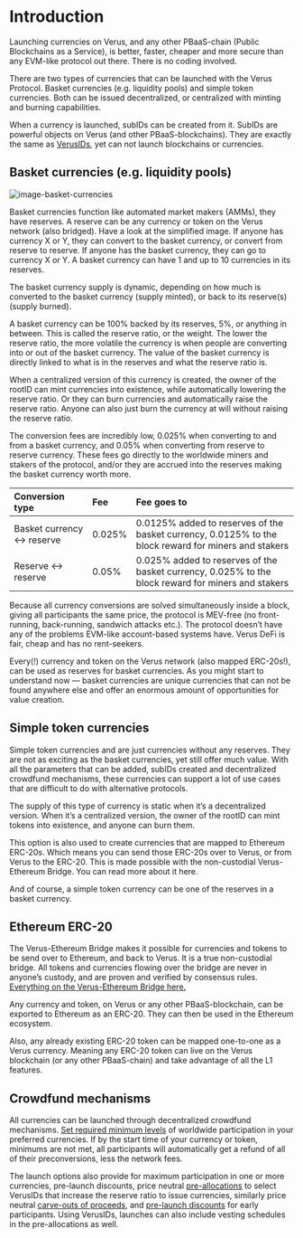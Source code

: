 # Introduction
Launching currencies on Verus, and any other PBaaS-chain (Public Blockchains as a Service), is better, faster, cheaper and more secure than any EVM-like protocol out there. There is no coding involved.

There are two types of currencies that can be launched with the Verus Protocol. Basket currencies (e.g. liquidity pools) and simple token currencies. Both can be issued decentralized, or centralized with minting and burning capabilities.

When a currency is launched, subIDs can be created from it. SubIDs are powerful objects on Verus (and other PBaaS-blockchains). They are exactly the same as [VerusIDs](/verusid/), yet can not launch blockchains or currencies.



## Basket currencies (e.g. liquidity pools)
![image-basket-currencies](/images/currencies-reserves.png)

Basket currencies function like automated market makers (AMMs), they have reserves. A reserve can be any currency or token on the Verus network (also bridged). Have a look at the simplified image. If anyone has currency X or Y, they can convert to the basket currency, or convert from reserve to reserve. If anyone has the basket currency, they can go to currency X or Y. A basket currency can have 1 and up to 10 currencies in its reserves.

The basket currency supply is dynamic, depending on how much is converted to the basket currency (supply minted), or back to its reserve(s) (supply burned).

A basket currency can be 100% backed by its reserves, 5%, or anything in between. This is called the reserve ratio, or the weight. The lower the reserve ratio, the more volatile the currency is when people are converting into or out of the basket currency. The value of the basket currency is directly linked to what is in the reserves and what the reserve ratio is.

When a centralized version of this currency is created, the owner of the rootID can mint currencies into existence, while automatically lowering the reserve ratio. Or they can burn currencies and automatically raise the reserve ratio. Anyone can also just burn the currency at will without raising the reserve ratio.

The conversion fees are incredibly low, 0.025% when converting to and from a basket currency, and 0.05% when converting from reserve to reserve currency. These fees go directly to the worldwide miners and stakers of the protocol, and/or they are accrued into the reserves making the basket currency worth more.

| Conversion type | Fee | Fee goes to |
| :-----| :------ | :-------- |
| Basket currency ↔️ reserve | 0.025% | 0.0125% added to reserves of the basket currency, 0.0125% to the block reward for miners and stakers  | 
| Reserve ↔️ reserve | 0.05% | 0.025% added to reserves of the basket currency, 0.025% to the block reward for miners and stakers |


Because all currency conversions are solved simultaneously inside a block, giving all participants the same price, the protocol is MEV-free (no front-running, back-running, sandwich attacks etc.). The protocol doesn’t have any of the problems EVM-like account-based systems have. Verus DeFi is fair, cheap and has no rent-seekers.

Every(!) currency and token on the Verus network (also mapped ERC-20s!), can be used as reserves for basket currencies. As you might start to understand now — basket currencies are unique currencies that can not be found anywhere else and offer an enormous amount of opportunities for value creation.

## Simple token currencies
Simple token currencies and are just currencies without any reserves. They are not as exciting as the basket currencies, yet still offer much value. With all the parameters that can be added, subIDs created and decentralized crowdfund mechanisms, these currencies can support a lot of use cases that are difficult to do with alternative protocols.

The supply of this type of currency is static when it’s a decentralized version. When it’s a centralized version, the owner of the rootID can mint tokens into existence, and anyone can burn them.

This option is also used to create currencies that are mapped to Ethereum ERC-20s. Which means you can send those ERC-20s over to Verus, or from Verus to the ERC-20. This is made possible with the non-custodial Verus-Ethereum Bridge. You can read more about it here.

And of course, a simple token currency can be one of the reserves in a basket currency.

## Ethereum ERC-20 
The Verus-Ethereum Bridge makes it possible for currencies and tokens to be send over to Ethereum, and back to Verus. It is a true non-custodial bridge. All tokens and currencies flowing over the bridge are never in anyone’s custody, and are proven and verified by consensus rules. [Everything on the Verus-Ethereum Bridge here.](/eth-bridge/)

Any currency and token, on Verus or any other PBaaS-blockchain, can be exported to Ethereum as an ERC-20. They can then be used in the Ethereum ecosystem. 

Also, any already existing ERC-20 token can be mapped one-to-one as a Verus currency. Meaning any ERC-20 token can live on the Verus blockchain (or any other PBaaS-chain) and take advantage of all the L1 features.

## Crowdfund mechanisms
All currencies can be launched through decentralized crowdfund mechanisms. [Set required minimum levels](/currencies/launch-currency.html#minpreconversion) of worldwide participation in your preferred currencies. If by the start time of your currency or token, minimums are not met, all participants will automatically get a refund of all of their preconversions, less the network fees.

The launch options also provide for maximum participation in one or more currencies, pre-launch discounts, price neutral [pre-allocations](launch-currency.html#preallocations) to select VerusIDs that increase the reserve ratio to issue currencies, similarly price neutral [carve-outs of proceeds](launch-currency.html#prelaunchcarveout), and [pre-launch discounts](launch-currency.html#prelaunchdiscount) for early participants. Using VerusIDs, launches can also include vesting schedules in the pre-allocations as well.

#
